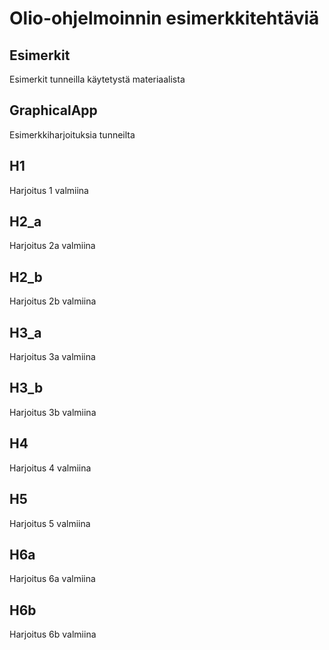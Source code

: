 # Olio-ohjelmoinnin esimerkkitehtäviä

## Esimerkit

Esimerkit tunneilla käytetystä materiaalista

## GraphicalApp

Esimerkkiharjoituksia tunneilta

## H1

Harjoitus 1 valmiina

## H2_a

Harjoitus 2a valmiina

## H2_b

Harjoitus 2b valmiina

## H3_a

Harjoitus 3a valmiina

## H3_b

Harjoitus 3b valmiina

## H4
Harjoitus 4 valmiina

## H5
Harjoitus 5 valmiina

## H6a
Harjoitus 6a valmiina

## H6b
Harjoitus 6b valmiina
